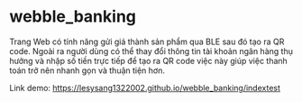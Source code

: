 # webble_banking
Trang Web có tính năng gửi giá thành sản phẩm qua BLE sau đó tạo ra QR code. Ngoài ra người dùng có thể thay đổi thông tin tài khoản ngân hàng thụ hưởng và nhập số tiền trực tiếp để tạo ra QR code việc này giúp việc thanh toán trở nên nhanh gọn và thuận tiện hơn.

Link demo: https://lesysang1322002.github.io/webble_banking/indextest
